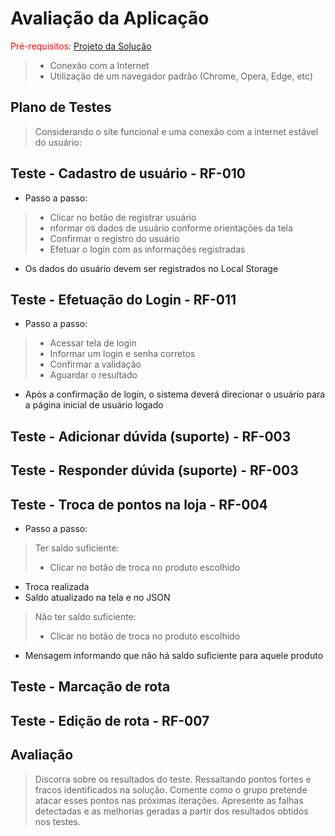 # Avaliação da Aplicação

<span style="color:red">Pré-requisitos: <a href="6-Implementação.md"> Projeto da Solução</a></span>


> - Conexão com a Internet
> - Utilização de um navegador padrâo (Chrome, Opera, Edge, etc)

## Plano de Testes

> Considerando o site funcional e uma conexão com a internet estável do usuário:

## Teste - Cadastro de usuário - RF-010
- Passo a passo:
> - Clicar no botão de registrar usuário
> - nformar os dados de usuário 
conforme orientações da tela
> - Confirmar o registro do usuário
> - Efetuar o login com as 
informações registradas
- Os dados do usuário devem ser registrados no Local Storage

## Teste - Efetuação do Login - RF-011
- Passo a passo:
> - Acessar tela de login
> - Informar um login e senha corretos
> - Confirmar a validação
> - Aguardar o resultado
- Após a confirmação de login, o sistema deverá direcionar o usuário para a página inicial 
de usuário logado


## Teste - Adicionar dúvida (suporte) - RF-003

## Teste - Responder dúvida (suporte) - RF-003

## Teste - Troca de pontos na loja - RF-004
- Passo a passo:
> Ter saldo suficiente:
> - Clicar no botão de troca no produto escolhido
- Troca realizada
- Saldo atualizado na tela e no JSON

> Não ter saldo suficiente:
> - Clicar no botão de troca no produto escolhido
- Mensagem informando que não há saldo suficiente para aquele produto


## Teste - Marcação de rota 

## Teste - Edição de rota - RF-007



## Avaliação

> Discorra sobre os resultados do teste. Ressaltando pontos fortes e
> fracos identificados na solução. Comente como o grupo pretende atacar
> esses pontos nas próximas iterações. Apresente as falhas detectadas e
> as melhorias geradas a partir dos resultados obtidos nos testes.
